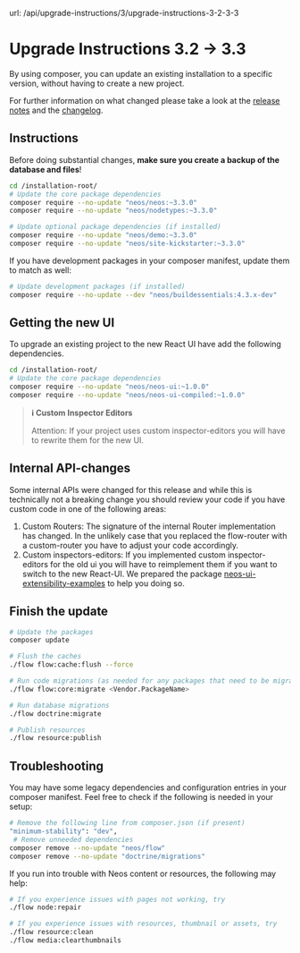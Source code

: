 url: /api/upgrade-instructions/3/upgrade-instructions-3-2-3-3
# Upgrade Instructions 3.2 → 3.3

By using composer, you can update an existing installation to a specific version, without having to create a new project.

For further information on what changed please take a look at the [release notes](http://neos.readthedocs.io/en/3.3/Appendixes/ReleaseNotes/330.html) and the [changelog](https://neos.readthedocs.io/en/3.3/Appendixes/ChangeLogs/330.html).

## Instructions

Before doing substantial changes, **make sure you create a backup of the database and files**!

```bash
cd /installation-root/
# Update the core package dependencies
composer require --no-update "neos/neos:~3.3.0"
composer require --no-update "neos/nodetypes:~3.3.0"

# Update optional package dependencies (if installed)
composer require --no-update "neos/demo:~3.3.0"
composer require --no-update "neos/site-kickstarter:~3.3.0"
```

If you have development packages in your composer manifest, update them to match as well:

```bash
# Update development packages (if installed)
composer require --no-update --dev "neos/buildessentials:4.3.x-dev"
```

## Getting the new UI

To upgrade an existing project to the new React UI have add the following dependencies.

```bash
cd /installation-root/
# Update the core package dependencies
composer require --no-update "neos/neos-ui:~1.0.0"
composer require --no-update "neos/neos-ui-compiled:~1.0.0"
```

> **ℹ️ Custom Inspector Editors**
> 
> Attention: If your project uses custom inspector-editors you will have to rewrite them for the new UI.

## Internal API-changes

Some internal APIs were changed for this release and while this is technically not a breaking change you should review your code if you have custom code in one of the following areas:

1.  Custom Routers: The signature of the internal Router implementation has changed. In the unlikely case that you replaced the flow-router with a custom-router you have to adjust your code accordingly.
2.  Custom inspectors-editors: If you implemented custom inspector-editors for the old ui you will have to reimplement them if you want to switch to the new React-UI. We prepared the package [neos-ui-extensibility-examples](https://github.com/neos/neos-ui-extensibility-examples) to help you doing so.

## Finish the update

```bash
# Update the packages
composer update

# Flush the caches
./flow flow:cache:flush --force

# Run code migrations (as needed for any packages that need to be migrated)
./flow flow:core:migrate <Vendor.PackageName>

# Run database migrations
./flow doctrine:migrate

# Publish resources
./flow resource:publish
```

## Troubleshooting

You may have some legacy dependencies and configuration entries in your composer manifest. Feel free to check if the following is needed in your setup:

```bash
# Remove the following line from composer.json (if present)
"minimum-stability": "dev",
 # Remove unneeded dependencies
composer remove --no-update "neos/flow"
composer remove --no-update "doctrine/migrations"
```

If you run into trouble with Neos content or resources, the following may help:

```bash
# If you experience issues with pages not working, try
./flow node:repair

# If you experience issues with resources, thumbnail or assets, try
./flow resource:clean
./flow media:clearthumbnails
```